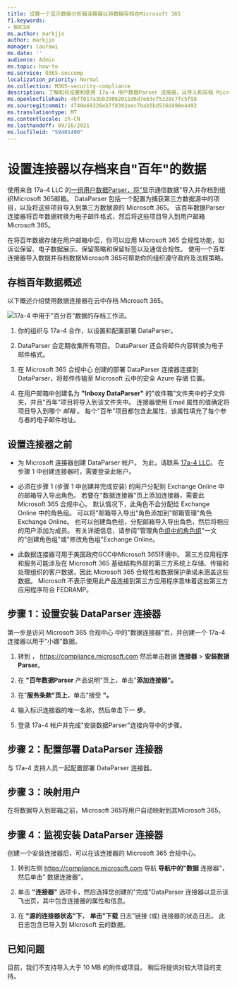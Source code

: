 ```yaml
---
title: 设置一个显示数据分析器连接器以将数据存档在Microsoft 365
f1.keywords:
- NOCSH
ms.author: markjjo
author: markjjo
manager: laurawi
ms.date: ''
audience: Admin
ms.topic: how-to
ms.service: O365-seccomp
localization_priority: Normal
ms.collection: M365-security-compliance
description: 了解如何设置和使用 17a-4 用户数据Parser 连接器，以导入和存档 Microsoft 365。
ms.openlocfilehash: 4bff017a3bb29062011d6d7e63cf5328c7fc5f98
ms.sourcegitcommit: 4740e69326eb7f8302eec7bab5bd516d498e4492
ms.translationtype: MT
ms.contentlocale: zh-CN
ms.lasthandoff: 09/16/2021
ms.locfileid: "59401490"
---
```

# <a name="set-up-a-connector-to-archive-data-from-symphony"></a>设置连接器以存档来自"百年"的数据

使用来自 17a-4 LLC 的[一组用户数据Parser，将"](https://www.17a-4.com/Symphony-dataparser/)显示通信数据"导入并存档到组织Microsoft 365邮箱。 DataParser 包括一个配置为捕获第三方数据源中的项目，以及将这些项目导入到第三方数据源的 Microsoft 365。 该百年数据Parser 连接器将百年数据转换为电子邮件格式，然后将这些项目导入到用户邮箱Microsoft 365。

在将百年数据存储在用户邮箱中后，你可以应用 Microsoft 365 合规性功能，如诉讼保留、电子数据展示、保留策略和保留标签以及通信合规性。 使用一个百年连接器导入数据并存档数据Microsoft 365可帮助你的组织遵守政府及法规策略。

## <a name="overview-of-archiving-symphony-data"></a>存档百年数据概述

以下概述介绍使用数据连接器在云中存档 Microsoft 365。

![17a-4 中用于"百分百"数据的存档工作流。](../media/SymphonyDataParserConnectorWorkflow.png)

1. 你的组织与 17a-4 合作，以设置和配置部署 DataParser。

2. DataParser 会定期收集所有项目。 DataParser 还会将邮件内容转换为电子邮件格式。

3. 在 Microsoft 365 合规中心 创建的部署 DataParser 连接器连接到 DataParser，将邮件传输至 Microsoft 云中的安全 Azure 存储 位置。

4. 在用户邮箱中创建名为 **"Inboxy DataParser"** 的"收件箱"文件夹中的子文件夹，并且"百年"项目将导入到该文件夹中。 连接器使用 Email 属性的值确定将项目导入到哪个 *邮箱* 。 每个"百年"项目都包含此属性，该属性填充了每个参与者的电子邮件地址。

## <a name="before-you-set-up-a-connector"></a>设置连接器之前

- 为 Microsoft 连接器创建 DataParser 帐户。 为此，请联系 [17a-4 LLC](https://www.17a-4.com/contact/)。 在步骤 1 中创建连接器时，需要登录此帐户。

- 必须在步骤 1 (步骤 1 中创建并完成安装) 的用户分配到 Exchange Online 中的邮箱导入导出角色。 若要在"数据连接器"页上添加连接器，需要此Microsoft 365 合规中心。 默认情况下，此角色不会分配给 Exchange Online 中的角色组。 可以将"邮箱导入导出"角色添加到"邮箱管理"角色Exchange Online。 也可以创建角色组，分配邮箱导入导出角色，然后将相应的用户添加为成员。 有关详细信息，请参阅"管理角色[组中的角色组](/Exchange/permissions-exo/role-groups#create-role-groups)"[](/Exchange/permissions-exo/role-groups#modify-role-groups)一文的"创建角色组"或"修改角色组"Exchange Online。

- 此数据连接器可用于美国政府GCC中Microsoft 365环境中。 第三方应用程序和服务可能涉及在 Microsoft 365 基础结构外部的第三方系统上存储、传输和处理组织的客户数据，因此 Microsoft 365 合规性和数据保护承诺未涵盖这些数据。 Microsoft 不表示使用此产品连接到第三方应用程序意味着这些第三方应用程序符合 FEDRAMP。

## <a name="step-1-set-up-a-symphony-dataparser-connector"></a>步骤 1：设置安装 DataParser 连接器

第一步是访问 Microsoft 365 合规中心 中的"数据连接器"页，并创建一个 17a-4 连接器以用于"小娜"数据。

1. 转到 ， <https://compliance.microsoft.com> 然后单击数据 **连接器**  >  **安装数据Parser**。

2. 在 **"百年数据Parser** 产品说明"页上，单击"**添加连接器"。**

3. 在"**服务条款"页上**，单击"接受 **"。**

4. 输入标识连接器的唯一名称，然后单击下一 **步**。

5. 登录 17a-4 帐户并完成"安装数据Parser"连接向导中的步骤。

## <a name="step-2-configure-the-symphony-dataparser-connector"></a>步骤 2：配置部署 DataParser 连接器

与 17a-4 支持人员一起配置部署 DataParser 连接器。

## <a name="step-3-map-users"></a>步骤 3：映射用户

在将数据导入到邮箱之前，Microsoft 365将用户自动映射到其Microsoft 365。

## <a name="step-4-monitor-the-symphony-dataparser-connector"></a>步骤 4：监视安装 DataParser 连接器

创建一个安装连接器后，可以在该连接器的 Microsoft 365 合规中心。

1. 转到左侧 <https://compliance.microsoft.com> 导航 **导航中的"数据** 连接器"，然后单击" 数据连接器"。

2. 单击 **"连接器"** 选项卡，然后选择您创建的"完成"DataParser 连接器以显示该飞出页，其中包含连接器的属性和信息。

3. 在 **"源的连接器状态"下**， **单击"下载** 日志"链接 (或) 连接器的状态日志。 此日志包含已导入到 Microsoft 云的数据。

## <a name="known-issues"></a>已知问题

目前，我们不支持导入大于 10 MB 的附件或项目。 稍后将提供对较大项目的支持。
